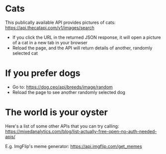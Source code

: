 # Cats
This publically available API provides pictures of cats: https://api.thecatapi.com/v1/images/search

* If you click the URL in the returned JSON response, it will open a picture of a cat in a new tab in your browser
* Reload the page, and the API will return details of another, randomly selected cat


# If you prefer dogs

* Go to: https://dog.ceo/api/breeds/image/random
* Reload the page to see another randomly selected dog


# The world is your oyster
Here's a list of some other APIs that you can try calling: https://mixedanalytics.com/blog/list-actually-free-open-no-auth-needed-apis/

E.g. ImgFlip's meme generator: https://api.imgflip.com/get_memes
